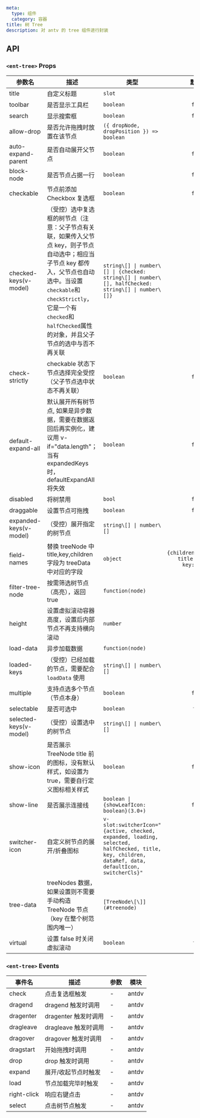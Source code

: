 ```yaml
meta:
  type: 组件
  category: 容器
title: 树 Tree
description: 对 antv 的 tree 组件进行封装
```


## API


### `<ent-tree>` Props

|参数名|描述|类型|默认值|模块|版本|
|---|---|---|:---:|---|:---|
|title|自定义标题|`slot`|`-`|`antdv`|2.0.0|
|toolbar|是否显示工具栏|`boolean`|`false`|`-`||
|search|显示搜索框|`boolean`|`false`|`-`||
|allow-drop|是否允许拖拽时放置在该节点|`({ dropNode, dropPosition }) => boolean`|`-`|`antdv`||
|auto-expand-parent|是否自动展开父节点|`boolean`|`false`|`antdv`||
|block-node|是否节点占据一行|`boolean`|`false`|`antdv`||
|checkable|节点前添加 Checkbox 复选框|`boolean`|`false`|`antdv`||
|checked-keys(v-model)|（受控）选中复选框的树节点（注意：父子节点有关联，如果传入父节点 key，则子节点自动选中；相应当子节点 key 都传入，父节点也自动选中。当设置`checkable`和`checkStrictly`，它是一个有`checked`和`halfChecked`属性的对象，并且父子节点的选中与否不再关联|`string\[] \| number\[] \| {checked: string\[] \| number\[], halfChecked: string\[] \| number\[]}`|`\[]`|`antdv`||
|check-strictly|checkable 状态下节点选择完全受控（父子节点选中状态不再关联）|`boolean`|`false`|`antdv`||
|default-expand-all|默认展开所有树节点, 如果是异步数据，需要在数据返回后再实例化，建议用 v-if="data.length"；当有 expandedKeys 时，defaultExpandAll 将失效|`boolean`|`false`|`antdv`||
|disabled|将树禁用|`bool`|`false`|`antdv`||
|draggable|设置节点可拖拽|`boolean`|`false`|`antdv`||
|expanded-keys(v-model)|（受控）展开指定的树节点|`string\[] \| number\[]`|`\[]`|`antdv`||
|field-names|替换 treeNode 中 title,key,children 字段为 treeData 中对应的字段|`object`|`{children:'children', title:'title', key:'key' }`|`antdv`|3.0.0|
|filter-tree-node|按需筛选树节点（高亮），返回 true|`function(node)`|`-`|`antdv`||
|height|设置虚拟滚动容器高度，设置后内部节点不再支持横向滚动|`number`|`-`|`antdv`||
|load-data|异步加载数据|`function(node)`|`-`|`antdv`||
|loaded-keys|（受控）已经加载的节点，需要配合 `loadData` 使用|`string\[] \| number\[]`|`\[]`|`antdv`||
|multiple|支持点选多个节点（节点本身）|`boolean`|`false`|`antdv`||
|selectable|是否可选中|`boolean`|`true`|`antdv`||
|selected-keys(v-model)|（受控）设置选中的树节点|`string\[] \| number\[]`|`-`|`antdv`||
|show-icon|是否展示 TreeNode title 前的图标，没有默认样式，如设置为 true，需要自行定义图标相关样式|`boolean`|`false`|`antdv`||
|show-line|是否展示连接线|`boolean \| {showLeafIcon: boolean}(3.0+)`|`false`|`antdv`||
|switcher-icon|自定义树节点的展开/折叠图标|`v-slot:switcherIcon="{active, checked, expanded, loading, selected, halfChecked, title, key, children, dataRef, data, defaultIcon, switcherCls}"`|`-`|`antdv`||
|tree-data|treeNodes 数据，如果设置则不需要手动构造 TreeNode 节点（key 在整个树范围内唯一）|`[TreeNode\[\]](#treenode)`|`--`|`antdv`||
|virtual|设置 false 时关闭虚拟滚动|`boolean`|`true`|`antdv`|3.0|
### `<ent-tree>` Events

|事件名|描述|参数|模块|
|---|---|---|---|
|check|点击复选框触发|-|antdv|
|dragend|dragend 触发时调用|-|antdv|
|dragenter|dragenter 触发时调用|-|antdv|
|dragleave|dragleave 触发时调用|-|antdv|
|dragover|dragover 触发时调用|-|antdv|
|dragstart|开始拖拽时调用|-|antdv|
|drop|drop 触发时调用|-|antdv|
|expand|展开/收起节点时触发|-|antdv|
|load|节点加载完毕时触发|-|antdv|
|right-click|响应右键点击|-|antdv|
|select|点击树节点触发|-|antdv|



